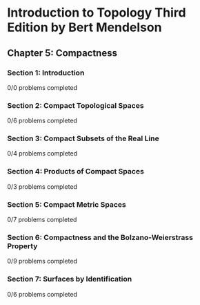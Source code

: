 # Introduction to Topology Third Edition by Bert Mendelson
## Chapter 5: Compactness

### Section 1: Introduction
0/0 problems completed

### Section 2: Compact Topological Spaces
0/6 problems completed

### Section 3: Compact Subsets of the Real Line
0/4 problems completed

### Section 4: Products of Compact Spaces
0/3 problems completed

### Section 5: Compact Metric Spaces
0/7 problems completed

### Section 6: Compactness and the Bolzano-Weierstrass Property
0/9 problems completed

### Section 7: Surfaces by Identification
0/6 problems completed
